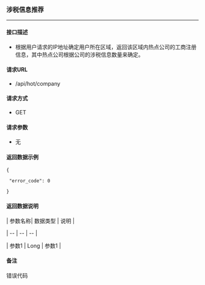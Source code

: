 ### 涉税信息推荐

---

#### 接口描述

* 根据用户请求的IP地址确定用户所在区域，返回该区域内热点公司的工商注册信息，其中热点公司根据公司的涉税信息数量来确定。

#### 请求URL

* /api/hot/company

#### 请求方式

* GET

#### 请求参数

* 无

#### 返回数据示例

```
{

 "error_code": 0

}
```

#### 返回数据说明

\| 参数名称\| 数据类型 \| 说明 \|

\| -- \| -- \| -- \|

\| 参数1 \| Long \| 参数1 \|

#### 备注

错误代码

